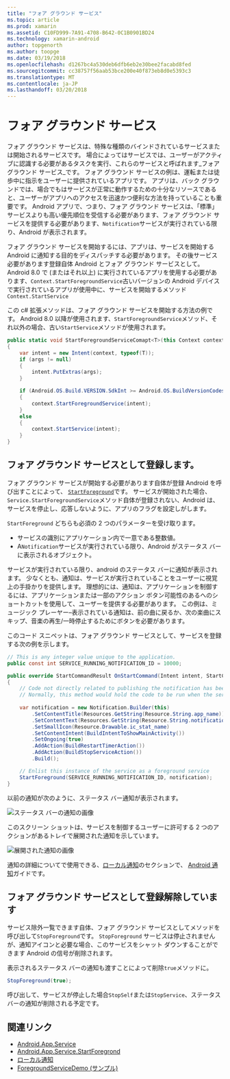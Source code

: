 ```yaml
---
title: "フォア グラウンド サービス"
ms.topic: article
ms.prod: xamarin
ms.assetid: C10FD999-7A91-4708-B642-0C1B0901BD24
ms.technology: xamarin-android
author: topgenorth
ms.author: toopge
ms.date: 03/19/2018
ms.openlocfilehash: d1267bc4a530deb6dfb6eb2e30bee2facabd8fed
ms.sourcegitcommit: cc38757f56aab53bce200e40f873eb8d0e5393c3
ms.translationtype: MT
ms.contentlocale: ja-JP
ms.lasthandoff: 03/20/2018
---
```

# <a name="foreground-services"></a>フォア グラウンド サービス

フォア グラウンド サービスは、特殊な種類のバインドされているサービスまたは開始されるサービスです。 場合によってはサービスでは、ユーザーがアクティブに認識する必要があるタスクを実行、これらのサービスと呼ばれます_フォア グラウンド サービス_です。 フォア グラウンド サービスの例は、運転または徒歩中に指示をユーザーに提供されているアプリです。 アプリは、バック グラウンドでは、場合でもはサービスが正常に動作するための十分なリソースであると、ユーザーがアプリへのアクセスを迅速かつ便利な方法を持っていることも重要です。 Android アプリで、つまり、フォア グラウンド サービスは、「標準」サービスよりも高い優先順位を受信する必要があります、フォア グラウンド サービスを提供する必要があります、`Notification`サービスが実行されている限り、Android が表示されます。
 
フォア グラウンド サービスを開始するには、アプリは、サービスを開始する Android に通知する目的をディスパッチする必要があります。 その後サービス必要があります登録自体 Android とフォア グラウンド サービスとして。 Android 8.0 で (またはそれ以上) に実行されているアプリを使用する必要があります、`Context.StartForegroundService`古いバージョンの Android デバイスで実行されているアプリが使用中に、サービスを開始するメソッド `Context.StartService`

この c# 拡張メソッドは、フォア グラウンド サービスを開始する方法の例です。 Android 8.0 以降が使用されます、`StartForegroundService`メソッド、それ以外の場合、古い`StartService`メソッドが使用されます。  

```csharp
public static void StartForegroundServiceComapt<T>(this Context context, Bundle args = null) where T : Service
{
    var intent = new Intent(context, typeof(T));
    if (args != null) 
    {
        intent.PutExtras(args);
    }

    if (Android.OS.Build.VERSION.SdkInt >= Android.OS.BuildVersionCodes.O)
    {
        context.StartForegroundService(intent);
    }
    else
    {
        context.StartService(intent);
    }
}
```

## <a name="registering-as-a-foreground-service"></a>フォア グラウンド サービスとして登録します。

フォア グラウンド サービスが開始する必要があります自体が登録 Android を呼び出すことによって、 [ `StartForeground`](https://developer.xamarin.com/api/member/Android.App.Service.StartForeground/p/System.Int32/Android.App.Notification/)です。 サービスが開始された場合、`Service.StartForegroundService`メソッド自体が登録されない、Android は、サービスを停止し、応答しないように、アプリのフラグを設定しがします。

`StartForeground` どちらも必須の 2 つのパラメーターを受け取ります。
 
* サービスの識別にアプリケーション内で一意である整数値。
* A`Notification`サービスが実行されている限り、Android がステータス バーに表示されるオブジェクト。

サービスが実行されている限り、android のステータス バーに通知が表示されます。 少なくとも、通知は、サービスが実行されていることをユーザーに視覚上の手掛かりを提供します。 理想的には、通知は、アプリケーションを制御するには、アプリケーションまたは一部のアクション ボタン可能性のあるへのショートカットを使用して、ユーザーを提供する必要があります。 この例は、ミュージック プレーヤー&ndash;表示されている通知は、前の曲に戻るか、次の楽曲にスキップ、音楽の再生/一時停止するためにボタンを必要があります。 

このコード スニペットは、フォア グラウンド サービスとして、サービスを登録する次の例を示します。   

```csharp
// This is any integer value unique to the application.
public const int SERVICE_RUNNING_NOTIFICATION_ID = 10000;

public override StartCommandResult OnStartCommand(Intent intent, StartCommandFlags flags, int startId)
{
    // Code not directly related to publishing the notification has been omitted for clarity.
    // Normally, this method would hold the code to be run when the service is started.
    
    var notification = new Notification.Builder(this)
        .SetContentTitle(Resources.GetString(Resource.String.app_name))
        .SetContentText(Resources.GetString(Resource.String.notification_text))
        .SetSmallIcon(Resource.Drawable.ic_stat_name)
        .SetContentIntent(BuildIntentToShowMainActivity())
        .SetOngoing(true)
        .AddAction(BuildRestartTimerAction())
        .AddAction(BuildStopServiceAction())
        .Build();

    // Enlist this instance of the service as a foreground service
    StartForeground(SERVICE_RUNNING_NOTIFICATION_ID, notification);
}
```

以前の通知が次のように、ステータス バー通知が表示されます。

![ステータス バーの通知の画像](foreground-services-images/foreground-services-01.png "ステータス バーの通知の画像")

このスクリーン ショットは、サービスを制御するユーザーに許可する 2 つのアクションがあるトレイで展開された通知を示しています。

![展開された通知の画像](foreground-services-images/foreground-services-02.png "イメージが展開された通知を表示します。")

通知の詳細についてで使用できる、[ローカル通知](~/android/app-fundamentals/notifications/local-notifications.md)のセクションで、 [Android 通知](~/android/app-fundamentals/notifications/index.md)ガイドです。

## <a name="unregistering-as-a-foreground-service"></a>フォア グラウンド サービスとして登録解除しています

サービス除外一覧できます自体、フォア グラウンド サービスとしてメソッドを呼び出して`StopForeground`です。 `StopForeground` サービスは停止されませんが、通知アイコンと必要な場合、このサービスをシャット ダウンすることができます Android の信号が削除されます。

表示されるステータス バーの通知も渡すことによって削除`true`メソッドに。 

```csharp
StopForeground(true);
```

呼び出して、サービスが停止した場合`StopSelf`または`StopService`、ステータス バーの通知が削除される予定です。

## <a name="related-links"></a>関連リンク

- [Android.App.Service](https://developer.xamarin.com/api/type/Android.App.Service/)
- [Android.App.Service.StartForegrond](https://developer.xamarin.com/api/member/Android.App.Service.StartForeground/p/System.Int32/Android.App.Notification/)
- [ローカル通知](~/android/app-fundamentals/notifications/local-notifications.md)
- [ForegroundServiceDemo (サンプル)](https://developer.xamarin.com/samples/monodroid/ApplicationFundamentals/ServiceSamples/ForegroundServiceDemo/)
